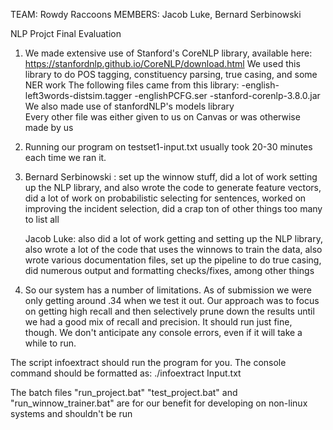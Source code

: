 TEAM: Rowdy Raccoons
MEMBERS: Jacob Luke, Bernard Serbinowski

NLP Projct Final Evaluation

1. 	We made extensive use of Stanford's CoreNLP library, available here: https://stanfordnlp.github.io/CoreNLP/download.html
	We used this library to do POS tagging, constituency parsing, true casing, and some NER work
	The following files came from this library:
		-english-left3words-distsim.tagger
		-englishPCFG.ser
		-stanford-corenlp-3.8.0.jar
	We also made use of stanfordNLP's models library	
	Every other file was either given to us on Canvas or was otherwise made by us


2. 	Running our program on testset1-input.txt usually took 20-30 minutes each time we ran it.

3.	Bernard Serbinowski : set up the winnow stuff, did a lot of work setting up the NLP library, and also wrote the code to generate feature vectors, did a lot of work on probabilistic selecting for sentences, worked on improving the incident selection,  did a crap ton of other things too many to list all

	Jacob Luke: also did a lot of work getting and setting up the NLP library, also wrote a lot of the code that uses the winnows to train 	the data, also wrote various documentation files, set up the pipeline to do true casing, did numerous output and formatting checks/fixes, among other things

4.	So our system has a number of limitations. As of submission we were only getting around .34 when we test it out. Our approach was to focus on getting high recall and then selectively prune down the results until we had a good mix of recall and precision. It should run just fine, though. We don't anticipate any console errors, even if it will take a while to run.

The script infoextract should run the program for you. The console command should be formatted as:
./infoextract Input.txt

The batch files "run_project.bat" "test_project.bat" and "run_winnow_trainer.bat" are for our benefit for developing on non-linux systems and shouldn't be run

	

